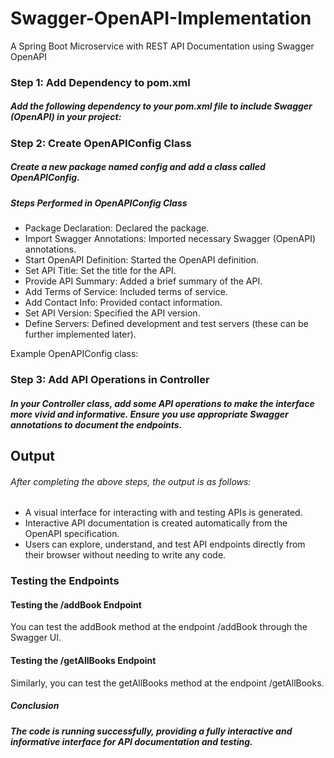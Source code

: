# Swagger-OpenAPI-Implementation
A Spring Boot Microservice with REST API Documentation using Swagger OpenAPI

### Step 1: Add Dependency to pom.xml

##### Add the following dependency to your pom.xml file to include Swagger (OpenAPI) in your project:

### Step 2: Create OpenAPIConfig Class

##### Create a new package named config and add a class called OpenAPIConfig.

##### Steps Performed in OpenAPIConfig Class

- Package Declaration: Declared the package.
- Import Swagger Annotations: Imported necessary Swagger (OpenAPI) annotations.
- Start OpenAPI Definition: Started the OpenAPI definition.
- Set API Title: Set the title for the API.
- Provide API Summary: Added a brief summary of the API.
- Add Terms of Service: Included terms of service.
- Add Contact Info: Provided contact information.
- Set API Version: Specified the API version.
- Define Servers: Defined development and test servers (these can be further implemented later).
  
Example OpenAPIConfig class:

### Step 3: Add API Operations in Controller

##### In your Controller class, add some API operations to make the interface more vivid and informative. Ensure you use appropriate Swagger annotations to document the endpoints.

## Output

###### After completing the above steps, the output is as follows:

- A visual interface for interacting with and testing APIs is generated.
- Interactive API documentation is created automatically from the OpenAPI specification.
- Users can explore, understand, and test API endpoints directly from their browser without needing to write any code.

  
### Testing the Endpoints

#### Testing the /addBook Endpoint

You can test the addBook method at the endpoint /addBook through the Swagger UI.

#### Testing the /getAllBooks Endpoint

Similarly, you can test the getAllBooks method at the endpoint /getAllBooks.

##### Conclusion

##### The code is running successfully, providing a fully interactive and informative interface for API documentation and testing.
